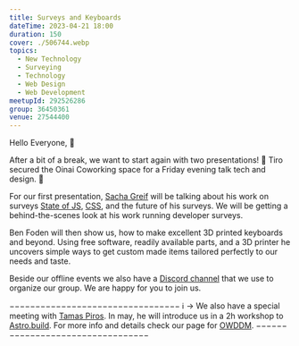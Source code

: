 ```yaml
---
title: Surveys and Keyboards
dateTime: 2023-04-21 18:00
duration: 150
cover: ./506744.webp
topics:
  - New Technology
  - Surveying
  - Technology
  - Web Design
  - Web Development
meetupId: 292526286
group: 36450361
venue: 27544400
---
```


Hello Everyone, 👋

After a bit of a break, we want to start again with two presentations! 🚀 Tiro secured the Oinai Coworking space for a Friday evening talk tech and design. 🤩

For our first presentation, [Sacha Greif](https://sachagreif.com/) will be talking about his work on surveys [State of JS](https://stateofjs.com/), [CSS](https://stateofcss.com/en-us/), and the future of his surveys. We will be getting a behind-the-scenes look at his work running developer surveys.

Ben Foden will then show us, how to make excellent 3D printed keyboards and beyond. Using free software, readily available parts, and a 3D printer he uncovers simple ways to get custom made items tailored perfectly to our needs and taste.

Beside our offline events we also have a [Discord channel](https://owddm.com/discord) that we use to organize our group. We are happy for you to join us.

−−−−−−−−−−−−−−−−−−−−−−−−−−−−−−−−−
ℹ️ → We also have a special meeting with [Tamas Piros](https://tpiros.dev/). In may, he will introduce us in a 2h workshop to [Astro.build](https://astro.build/). For more info and details check our page for [OWDDM](https://www.meetup.com/osaka-web-designers-and-developers-meetup/).
−−−−−−−−−−−−−−−−−−−−−−−−−−−−−−−−−
